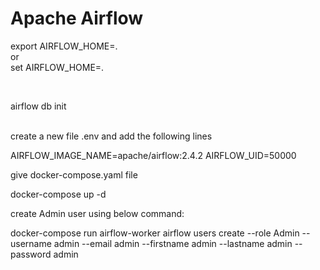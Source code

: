 # Apache Airflow


export AIRFLOW_HOME=. <br>
or <br>
set AIRFLOW_HOME=.<be>


<br><be>

airflow db init <br>
<br>

create a new file .env and add the following lines
<br>

AIRFLOW_IMAGE_NAME=apache/airflow:2.4.2
AIRFLOW_UID=50000

give docker-compose.yaml file

docker-compose up -d

create Admin user using below command:

docker-compose run airflow-worker airflow users create --role Admin --username admin --email admin --firstname admin --lastname admin --password admin
